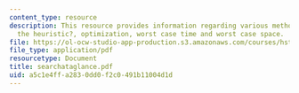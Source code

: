 ```yaml
---
content_type: resource
description: This resource provides information regarding various methods, their guarantee,
  the heuristic?, optimization, worst case time and worst case space.
file: https://ol-ocw-studio-app-production.s3.amazonaws.com/courses/hst-947-medical-artificial-intelligence-spring-2005/a5c1e4ffa2830dd0f2c0491b11004d1d_searchataglance.pdf
file_type: application/pdf
resourcetype: Document
title: searchataglance.pdf
uid: a5c1e4ff-a283-0dd0-f2c0-491b11004d1d
---
```

